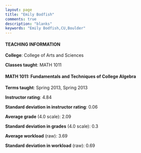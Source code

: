 ```yaml
---
layout: page
title: "Emily Bodfish" 
comments: true
description: "blanks"
keywords: "Emily Bodfish,CU,Boulder"
---
```

<head>
<script src="https://ajax.googleapis.com/ajax/libs/jquery/2.1.3/jquery.min.js"></script>
<script src="https://dl.dropboxusercontent.com/s/pc42nxpaw1ea4o9/highcharts.js?dl=0"></script>
<!-- <script src="../assets/js/highcharts.js"></script> -->
<style type="text/css">@font-face {
	font-family: "Bebas Neue";
	src: url(https://www.filehosting.org/file/details/544349/BebasNeue Regular.otf) format("opentype");
	}
	h1.Bebas { 
		font-family: "Bebas Neue", Verdana, Tahoma;
	}
</style>
</head>
	   
#### TEACHING INFORMATION

**College**: College of Arts and Sciences

**Classes taught**: MATH 1011

#### MATH 1011: Fundamentals and Techniques of College Algebra

**Terms taught**: Spring 2013, Spring 2013

**Instructor rating**: 4.84

**Standard deviation in instructor rating**: 0.06

**Average grade** (4.0 scale): 2.09

**Standard deviation in grades** (4.0 scale): 0.3

**Average workload** (raw): 3.69

**Standard deviation in workload** (raw): 0.69

